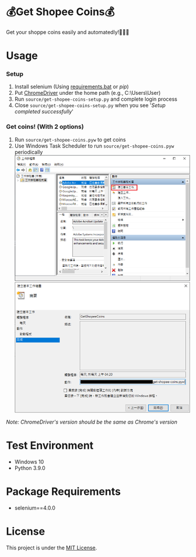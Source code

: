 # :moneybag:Get Shopee Coins:moneybag:
Get your shoppe coins easily and automatedly!:money_mouth_face::money_mouth_face::money_mouth_face:

# Usage
### Setup
1. Install selenium (Using [requirements.bat](./requirements.bat) or *pip*)
2. Put [ChromeDriver](https://chromedriver.chromium.org/downloads) under the home path (e.g., C:\Users\User)
3. Run `source/get-shopee-coins-setup.py` and complete login process
4. Close `source/get-shopee-coins-setup.py` when you see '_Setup completed successfully_'
### Get coins! (With 2 options)
1. Run `source/get-shopee-coins.pyw` to get coins
2. Use Windows Task Scheduler to run `source/get-shopee-coins.pyw` periodically
    <img src="./media/task-scheduler-1.png" width="500">
    <img src="./media/task-scheduler-2.png" width="500">

*Note: ChromeDriver's version should be the same as Chrome's version*

# Test Environment
+ Windows 10
+ Python 3.9.0

# Package Requirements
+ selenium==4.0.0

# License
This project is under the [MIT License](./LICENSE).
